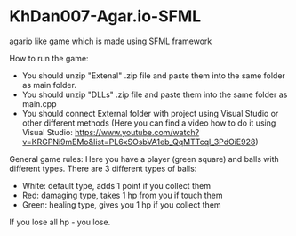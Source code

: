 # KhDan007-Agar.io-SFML
agario like game which is made using SFML framework

How to run the game:
- You should unzip "Extenal" .zip file and paste them into the same folder as main folder.
- You should unzip "DLLs" .zip file and paste them into the same folder as main.cpp
- You should connect External folder with project using Visual Studio or other different methods
(Here you can find a video how to do it using Visual Studio: https://www.youtube.com/watch?v=KRGPNi9mEMo&list=PL6xSOsbVA1eb_QqMTTcql_3PdOiE928)

General game rules:
Here you have a player (green square) and balls with different types.
There are 3 different types of balls:
- White: default type, adds 1 point if you collect them
- Red: damaging type, takes 1 hp from you if touch them
- Green: healing type, gives you 1 hp if you collect them

If you lose all hp - you lose.